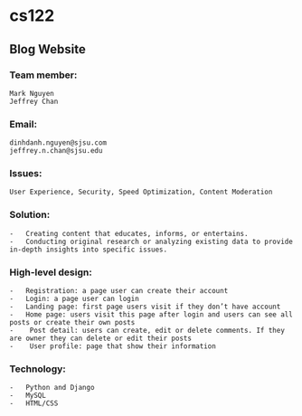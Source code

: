 # cs122


## Blog Website

### Team member:
	Mark Nguyen
	Jeffrey Chan
### Email:
	dinhdanh.nguyen@sjsu.com
	jeffrey.n.chan@sjsu.edu
### Issues: 
    User Experience, Security, Speed Optimization, Content Moderation
### Solution:
    -   Creating content that educates, informs, or entertains. 
    -   Conducting original research or analyzing existing data to provide in-depth insights into specific issues.
### High-level design:
    -   Registration: a page user can create their account
    -   Login: a page user can login
    -   Landing page: first page users visit if they don’t have account
    -   Home page: users visit this page after login and users can see all posts or create their own posts
    -    Post detail: users can create, edit or delete comments. If they are owner they can delete or edit their posts
    -    User profile: page that show their information
### Technology:
    -   Python and Django
    -   MySQL
    -   HTML/CSS
